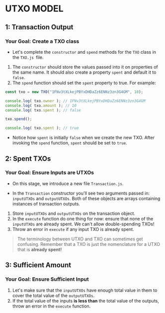 # UTXO MODEL

## 1: Transaction Output
### Your Goal: Create a TXO class
- Let's complete the `constructor` and `spend` methods for the `TXO` class in the `TXO.js `file.

1. The `constructor` should store the values passed into it on properties of the same name. It should also create a property `spent` and default it to `false`.
2. The `spend` function should set the `spent` property to true. For example:

```js
const txo = new TXO("1FNv3tXLkejPBYxDHDaZz6ENNz3zn3G4GM", 10);

console.log( txo.owner ); // 1FNv3tXLkejPBYxDHDaZz6ENNz3zn3G4GM
console.log( txo.amount ); // 10
console.log( txo.spent ); // false

txo.spend();

console.log( txo.spent ); // true
```
- Notice how `spent` is initially `false` when we create the new TXO. After invoking the `spend` function, `spent` should be set to `true`.

## 2: Spent TXOs
### Your Goal: Ensure Inputs are UTXOs
- On this stage, we introduce a new file `Transaction.js`.

- In the `Transaction` constructor you'll see two arguments passed in: `inputUTXOs` and `outputUTXOs`. Both of these objects are arrays containing instances of transaction outputs.

1. Store `inputUTXOs` and `outputUTXOs` on the transaction object.
2. In the `execute` function do one thing for now: ensure that none of the `inputUTXOs` are already spent. We can't allow double-spending TXOs!
3. Throw an error in `execute` if any input TXO is already spent.
> The terminology between UTXO and TXO can sometimes get confusing. Remember that a TXO is just the nomenclature for a UTXO that is **already spent!**

## 3: Sufficient Amount
###  Your Goal: Ensure Sufficient Input
1. Let's make sure that the `inputUTXOs` have enough total value in them to cover the total value of the `outputUTXOs`.
2. If the total value of the inputs **is less than** the total value of the outputs, throw an error in the `execute` function.